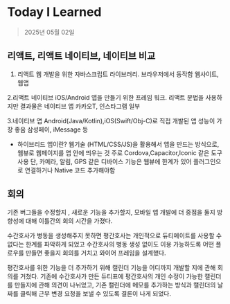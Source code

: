 # Today I Learned

> 2025년 05월 02일

## 리액트, 리액트 네이티브, 네이티브 비교

1. 리액트
   웹 개발을 위한 자바스크립트 라이브러리.
   브라우저에서 동작함
   웹사이트, 웹앱

2.리액트 네이티브
iOS/Android 앱을 만들기 위한 프레임 워크.
리액트 문법을 사용하지만 결과물은 네이티브 앱
카카오T, 인스타그램 일부

3.네이티브 앱
Android(Java/Kotlin),iOS(Swift/Obj-C)로 직접 개발된 앱
성능이 가장 좋음
삼성페이, iMessage 등

- 하이브리드 앱이란?
  웹기술 (HTML/CSS/JS)을 활용해서 앱을 만드는 방식으로, 웹뷰로 웹페이지를
  앱 안에 띄우는 것
  주로 Cordova,Capacitor,Iconic 같은 도구 사용
  단, 카메라, 알림, GPS 같은 디바이스 기능은 웹뷰에 한계가 있어
  플러그인으로 연결하거나 Native 코드 추가해야함

## 회의

기존 버그들을 수정할지 , 새로운 기능을 추가할지, 모바일 앱 개발에 더 중점을 둘지
방향성에 대해 이틀간의 회의 시간을 가졌다.

수간호사가 병동을 생성해주지 못하면 평간호사는 개인적으로 듀티메이트를 사용할 수 없다는
한계를 파악하게 되었고 수간호사의 병동 생성 없이도 이용 가능하도록 어떤 플로우를 만들면
좋을지 회의를 거치고 와이어 프레임을 설계했다.

평간호사를 위한 기능을 더 추가하기 위해 캘린더 기능을 어디까지 개발할 지에 관해 회의를
거쳤다. 기존에 수간호사가 만든 듀티표에 평간호사의 개인 수정이 가능한 캘린더를 만들지에 관해 의견이 나뉘었고, 기존 캘린더에 메모를 추가하는 방식과 캘린더의 날짜를 클릭해 근무 변경 요청을 보낼 수 있도록 결론이 나게 되었다.
